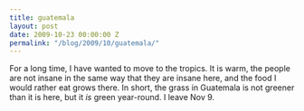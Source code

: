 ```yaml
---
title: guatemala
layout: post
date: 2009-10-23 00:00:00 Z
permalink: "/blog/2009/10/guatemala/"
---
```


For a long time, I have wanted to move to the tropics. It is warm, the people are not insane in the same way that they are insane here, and the food I would rather eat grows there. In short, the grass in Guatemala is not greener than it is here, but it _is_ green year-round. I leave Nov 9.
